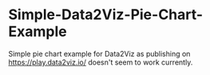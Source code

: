 # Simple-Data2Viz-Pie-Chart-Example
Simple pie chart example for Data2Viz as publishing on https://play.data2viz.io/ doesn't seem to work currently.
